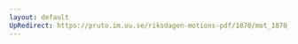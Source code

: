 ```yaml
---
layout: default
UpRedirect: https://pruto.im.uu.se/riksdagen-motions-pdf/1870/mot_1870__ak__38.pdf
---
```

